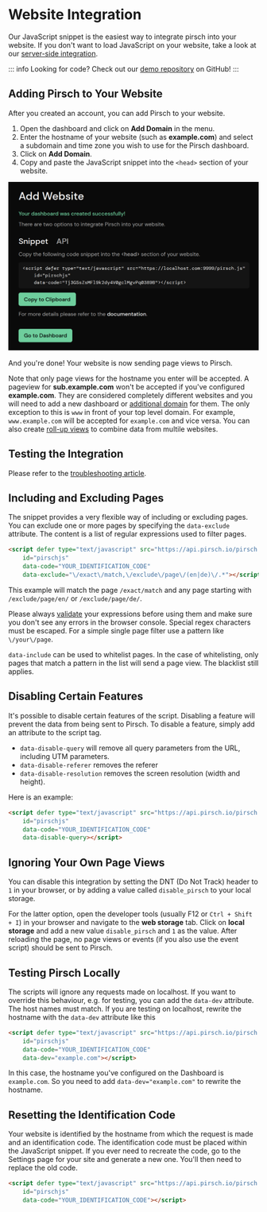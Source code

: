 # Website Integration

Our JavaScript snippet is the easiest way to integrate pirsch into your website. If you don't want to load JavaScript on your website, take a look at our [server-side integration](/get-started/backend-integration).

::: info
Looking for code? Check out our [demo repository](https://github.com/pirsch-analytics/demo) on GitHub!
:::

## Adding Pirsch to Your Website

After you created an account, you can add Pirsch to your website.

1. Open the dashboard and click on **Add Domain** in the menu.
2. Enter the hostname of your website (such as **example.com**) and select a subdomain and time zone you wish to use for the Pirsch dashboard.
3. Click on **Add Domain**.
4. Copy and paste the JavaScript snippet into the `<head>` section of your website.

![Code Snippet](../static/get-started/add-domain-snippet.png)

And you're done! Your website is now sending page views to Pirsch.

Note that only page views for the hostname you enter will be accepted. A pageview for **sub.example.com** won't be accepted if you've configured **example.com**. They are considered completely different websites and you will need to add a new dashboard or [additional domain](/advanced/domains-rollup) for them. The only exception to this is `www` in front of your top level domain. For example, `www.example.com` will be accepted for `example.com` and vice versa. You can also create [roll-up views](/advanced/domains-rollup) to combine data from multile websites.

## Testing the Integration

Please refer to the [troubleshooting article](/get-started/troubleshooting).

## Including and Excluding Pages

The snippet provides a very flexible way of including or excluding pages. You can exclude one or more pages by specifying the `data-exclude` attribute. The content is a list of regular expressions used to filter pages.

```html
<script defer type="text/javascript" src="https://api.pirsch.io/pirsch.js" 
    id="pirschjs" 
    data-code="YOUR_IDENTIFICATION_CODE"
    data-exclude="\/exact\/match,\/exclude\/page\/(en|de)\/.*"></script>
```

This example will match the page `/exact/match` and any page starting with `/exclude/page/en/` or `/exclude/page/de/`.

Please always [validate](https://regex101.com/) your expressions before using them and make sure you don't see any errors in the browser console. Special regex characters must be escaped. For a simple single page filter use a pattern like `\/your\/page`.

`data-include` can be used to whitelist pages. In the case of whitelisting, only pages that match a pattern in the list will send a page view. The blacklist still applies.

## Disabling Certain Features

It's possible to disable certain features of the script. Disabling a feature will prevent the data from being sent to Pirsch. To disable a feature, simply add an attribute to the script tag.

* `data-disable-query` will remove all query parameters from the URL, including UTM parameters.
* `data-disable-referer` removes the referer
* `data-disable-resolution` removes the screen resolution (width and height).

Here is an example:

```html
<script defer type="text/javascript" src="https://api.pirsch.io/pirsch.js" 
    id="pirschjs" 
    data-code="YOUR_IDENTIFICATION_CODE"
    data-disable-query></script>
```

## Ignoring Your Own Page Views

You can disable this integration by setting the DNT (Do Not Track) header to `1` in your browser, or by adding a value called `disable_pirsch` to your local storage.

For the latter option, open the developer tools (usually F12 or `Ctrl + Shift + I`) in your browser and navigate to the **web storage** tab. Click on **local storage** and add a new value `disable_pirsch` and `1` as the value. After reloading the page, no page views or events (if you also use the event script) should be sent to Pirsch.

## Testing Pirsch Locally

The scripts will ignore any requests made on localhost. If you want to override this behaviour, e.g. for testing, you can add the `data-dev` attribute. The host names must match. If you are testing on localhost, rewrite the hostname with the `data-dev` attribute like this

```html
<script defer type="text/javascript" src="https://api.pirsch.io/pirsch.js" 
    id="pirschjs" 
    data-code="YOUR_IDENTIFICATION_CODE"
    data-dev="example.com"></script>
```

In this case, the hostname you've configured on the Dashboard is `example.com`. So you need to add `data-dev="example.com"` to rewrite the hostname.

## Resetting the Identification Code

Your website is identified by the hostname from which the request is made and an identification code. The identification code must be placed within the JavaScript snippet. If you ever need to recreate the code, go to the Settings page for your site and generate a new one. You'll then need to replace the old code.

```html
<script defer type="text/javascript" src="https://api.pirsch.io/pirsch.js" 
    id="pirschjs" 
    data-code="YOUR_IDENTIFICATION_CODE"></script>
```
